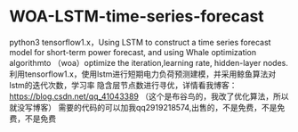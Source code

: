 # WOA-LSTM-time-series-forecast
python3 tensorflow1.x，Using LSTM to construct a time series forecast model for short-term power forecast, and using Whale optimization algorithmto （woa）optimize the iteration,learning rate, hidden-layer nodes.  利用tensorflow1.x，使用lstm进行短期电力负荷预测建模，并采用鲸鱼算法对lstm的迭代次数，学习率 隐含层节点数进行寻优，详情看我博客： https://blog.csdn.net/qq_41043389 （这个是布谷鸟的，我改了优化算法，所以就没写博客） 需要的代码的可以加我qq2919218574,出售的，不是免费，不是免费，不是免费
